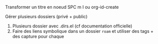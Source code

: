 Transformer un titre en noeud SPC m I ou org-id-create

Gérer plusieurs dossiers (privé + public)

1.  Plusieurs dossier avec .dirs.el (cf documentation officielle)
2.  Faire des liens symbolique dans un dossier `roam` et utiliser des
    tags + des capture pour chaque
